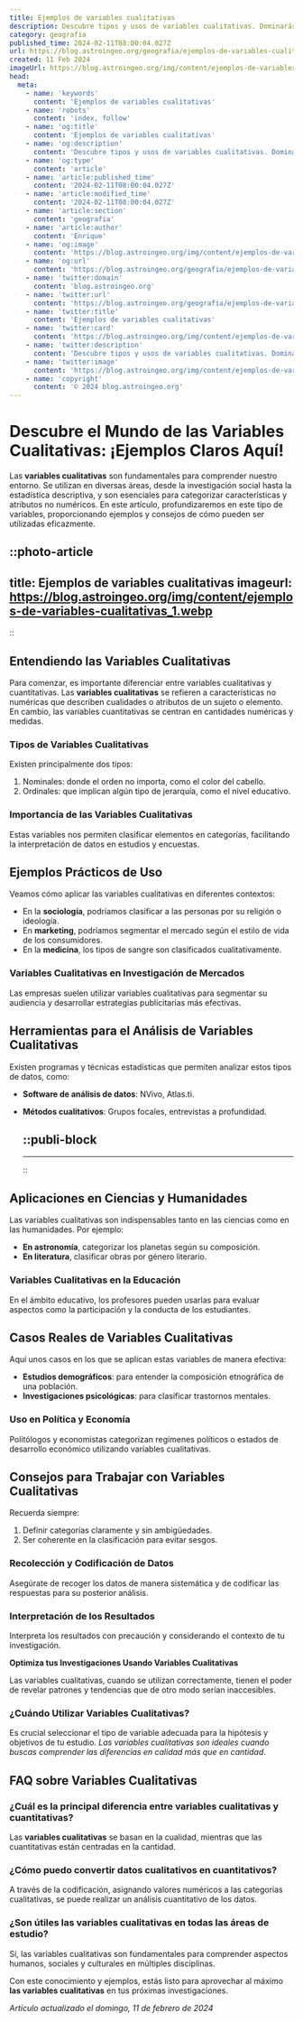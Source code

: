 ```yaml
---
title: Ejemplos de variables cualitativas
description: Descubre tipos y usos de variables cualitativas. Dominarás el análisis de datos con ejemplos claros y prácticos. ¡Mejora tu conocimiento ahora!
category: geografia
published_time: 2024-02-11T08:00:04.027Z
url: https://blog.astroingeo.org/geografia/ejemplos-de-variables-cualitativas
created: 11 Feb 2024
imageUrl: https://blog.astroingeo.org/img/content/ejemplos-de-variables-cualitativas_1.webp
head:
  meta:
    - name: 'keywords'
      content: 'Ejemplos de variables cualitativas'
    - name: 'robots'
      content: 'index, follow'
    - name: 'og:title'
      content: 'Ejemplos de variables cualitativas'
    - name: 'og:description'
      content: 'Descubre tipos y usos de variables cualitativas. Dominarás el análisis de datos con ejemplos claros y prácticos. ¡Mejora tu conocimiento ahora!'
    - name: 'og:type'
      content: 'article'
    - name: 'article:published_time'
      content: '2024-02-11T08:00:04.027Z'
    - name: 'article:modified_time'
      content: '2024-02-11T08:00:04.027Z'
    - name: 'article:section'
      content: 'geografia'
    - name: 'article:author'
      content: 'Enrique'
    - name: 'og:image'
      content: 'https://blog.astroingeo.org/img/content/ejemplos-de-variables-cualitativas_1.webp'
    - name: 'og:url'
      content: 'https://blog.astroingeo.org/geografia/ejemplos-de-variables-cualitativas'
    - name: 'twitter:domain'
      content: 'blog.astroingeo.org'
    - name: 'twitter:url'
      content: 'https://blog.astroingeo.org/geografia/ejemplos-de-variables-cualitativas'
    - name: 'twitter:title'
      content: 'Ejemplos de variables cualitativas'
    - name: 'twitter:card'
      content: 'https://blog.astroingeo.org/img/content/ejemplos-de-variables-cualitativas_1.webp'
    - name: 'twitter:description'
      content: 'Descubre tipos y usos de variables cualitativas. Dominarás el análisis de datos con ejemplos claros y prácticos. ¡Mejora tu conocimiento ahora!'
    - name: 'twitter:image'
      content: 'https://blog.astroingeo.org/img/content/ejemplos-de-variables-cualitativas_1.webp'
    - name: 'copyright'
      content: '© 2024 blog.astroingeo.org'
---
```

# Descubre el Mundo de las Variables Cualitativas: ¡Ejemplos Claros Aquí!

Las **variables cualitativas** son fundamentales para comprender nuestro entorno. Se utilizan en diversas áreas, desde la investigación social hasta la estadística descriptiva, y son esenciales para categorizar características y atributos no numéricos. En este artículo, profundizaremos en este tipo de variables, proporcionando ejemplos y consejos de cómo pueden ser utilizadas eficazmente.


::photo-article
---
title: Ejemplos de variables cualitativas
imageurl: https://blog.astroingeo.org/img/content/ejemplos-de-variables-cualitativas_1.webp
---
::


## Entendiendo las Variables Cualitativas

Para comenzar, es importante diferenciar entre variables cualitativas y cuantitativas. Las **variables cualitativas** se refieren a características no numéricas que describen cualidades o atributos de un sujeto o elemento. En cambio, las variables cuantitativas se centran en cantidades numéricas y medidas.

### Tipos de Variables Cualitativas

Existen principalmente dos tipos: 

1. Nominales: donde el orden no importa, como el color del cabello.
2. Ordinales: que implican algún tipo de jerarquía, como el nivel educativo.

### Importancia de las Variables Cualitativas

Estas variables nos permiten clasificar elementos en categorías, facilitando la interpretación de datos en estudios y encuestas.

## Ejemplos Prácticos de Uso

Veamos cómo aplicar las variables cualitativas en diferentes contextos:

- En la **sociología**, podríamos clasificar a las personas por su religión o ideología.
- En **marketing**, podríamos segmentar el mercado según el estilo de vida de los consumidores.
- En la **medicina**, los tipos de sangre son clasificados cualitativamente.

### Variables Cualitativas en Investigación de Mercados

Las empresas suelen utilizar variables cualitativas para segmentar su audiencia y desarrollar estrategias publicitarias más efectivas.

## Herramientas para el Análisis de Variables Cualitativas

Existen programas y técnicas estadísticas que permiten analizar estos tipos de datos, como:

- **Software de análisis de datos**: NVivo, Atlas.ti.
- **Métodos cualitativos**: Grupos focales, entrevistas a profundidad.


  ::publi-block
  ---
  ---
  ::
  
  
## Aplicaciones en Ciencias y Humanidades

Las variables cualitativas son indispensables tanto en las ciencias como en las humanidades. Por ejemplo:

- **En astronomía**, categorizar los planetas según su composición.
- **En literatura**, clasificar obras por género literario.

### Variables Cualitativas en la Educación

En el ámbito educativo, los profesores pueden usarlas para evaluar aspectos como la participación y la conducta de los estudiantes.

## Casos Reales de Variables Cualitativas

Aquí unos casos en los que se aplican estas variables de manera efectiva:

- **Estudios demográficos**: para entender la composición etnográfica de una población.
- **Investigaciones psicológicas**: para clasificar trastornos mentales.

### Uso en Política y Economía

Politólogos y economistas categorizan regímenes políticos o estados de desarrollo económico utilizando variables cualitativas.

## Consejos para Trabajar con Variables Cualitativas

Recuerda siempre:

1. Definir categorías claramente y sin ambigüedades.
2. Ser coherente en la clasificación para evitar sesgos.

### Recolección y Codificación de Datos

Asegúrate de recoger los datos de manera sistemática y de codificar las respuestas para su posterior análisis.

### Interpretación de los Resultados

Interpreta los resultados con precaución y considerando el contexto de tu investigación.

**Optimiza tus Investigaciones Usando Variables Cualitativas**

Las variables cualitativas, cuando se utilizan correctamente, tienen el poder de revelar patrones y tendencias que de otro modo serían inaccesibles. 

### ¿Cuándo Utilizar Variables Cualitativas?

Es crucial seleccionar el tipo de variable adecuada para la hipótesis y objetivos de tu estudio. *Las variables cualitativas son ideales cuando buscas comprender las diferencias en calidad más que en cantidad*.

## FAQ sobre Variables Cualitativas

### ¿Cuál es la principal diferencia entre variables cualitativas y cuantitativas?

Las **variables cualitativas** se basan en la cualidad, mientras que las cuantitativas están centradas en la cantidad.

### ¿Cómo puedo convertir datos cualitativos en cuantitativos?

A través de la codificación, asignando valores numéricos a las categorías cualitativas, se puede realizar un análisis cuantitativo de los datos.

### ¿Son útiles las variables cualitativas en todas las áreas de estudio?

Sí, las variables cualitativas son fundamentales para comprender aspectos humanos, sociales y culturales en múltiples disciplinas. 

Con este conocimiento y ejemplos, estás listo para aprovechar al máximo **las variables cualitativas** en tus próximas investigaciones.

_Artículo actualizado el domingo, 11 de febrero de 2024_